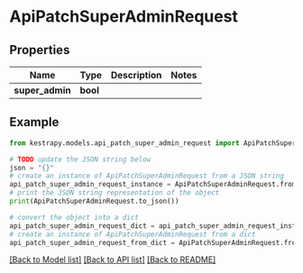 # ApiPatchSuperAdminRequest


## Properties

Name | Type | Description | Notes
------------ | ------------- | ------------- | -------------
**super_admin** | **bool** |  | 

## Example

```python
from kestrapy.models.api_patch_super_admin_request import ApiPatchSuperAdminRequest

# TODO update the JSON string below
json = "{}"
# create an instance of ApiPatchSuperAdminRequest from a JSON string
api_patch_super_admin_request_instance = ApiPatchSuperAdminRequest.from_json(json)
# print the JSON string representation of the object
print(ApiPatchSuperAdminRequest.to_json())

# convert the object into a dict
api_patch_super_admin_request_dict = api_patch_super_admin_request_instance.to_dict()
# create an instance of ApiPatchSuperAdminRequest from a dict
api_patch_super_admin_request_from_dict = ApiPatchSuperAdminRequest.from_dict(api_patch_super_admin_request_dict)
```
[[Back to Model list]](../README.md#documentation-for-models) [[Back to API list]](../README.md#documentation-for-api-endpoints) [[Back to README]](../README.md)


